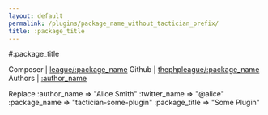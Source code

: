 ```yaml
---
layout: default
permalink: /plugins/package_name_without_tactician_prefix/
title: :package_title
---
```


#:package_title

Composer | [league/:package_name](https://packagist.org/packages/league/:package_name)
Github | [thephpleague/:package_name](https://github.com/thephpleague/:package_name)
Authors | [:author_name](http://twitter.com/:twitter_name)

Replace
:author_name => "Alice Smith"
:twitter_name => "@alice"
:package_name => "tactician-some-plugin"
:package_title => "Some Plugin"
